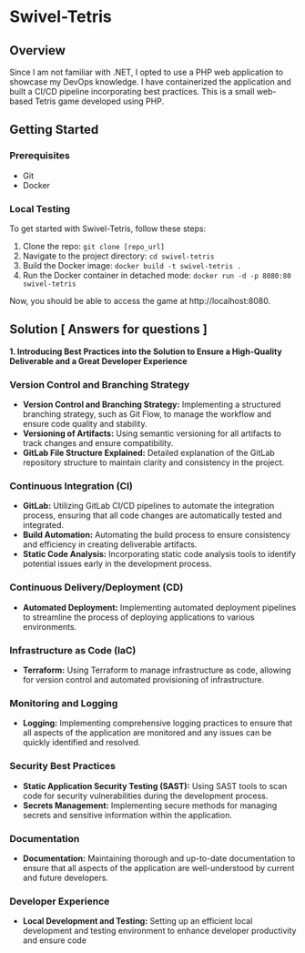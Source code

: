 # Swivel-Tetris

## Overview
Since I am not familiar with .NET, I opted to use a PHP web application to showcase my DevOps knowledge. I have containerized the application and built a CI/CD pipeline incorporating best practices.
This is a small web-based Tetris game developed using PHP.

## Getting Started

### Prerequisites
- Git
- Docker

### Local Testing 
To get started with Swivel-Tetris, follow these steps:

1. Clone the repo:
   `git clone [repo_url]`
2. Navigate to the project directory:
    `cd swivel-tetris`
3. Build the Docker image:
    `docker build -t swivel-tetris .`
4. Run the Docker container in detached mode:
    `docker run -d -p 8080:80 swivel-tetris`
    
Now, you should be able to access the game at http://localhost:8080.

## Solution [ Answers for questions ]

**1. Introducing Best Practices into the Solution to Ensure a High-Quality Deliverable and a Great Developer Experience** 

### Version Control and Branching Strategy
- **Version Control and Branching Strategy:** Implementing a structured branching strategy, such as Git Flow, to manage the workflow and ensure code quality and stability.
- **Versioning of Artifacts:** Using semantic versioning for all artifacts to track changes and ensure compatibility.
- **GitLab File Structure Explained:** Detailed explanation of the GitLab repository structure to maintain clarity and consistency in the project.

### Continuous Integration (CI)
- **GitLab:** Utilizing GitLab CI/CD pipelines to automate the integration process, ensuring that all code changes are automatically tested and integrated.
- **Build Automation:** Automating the build process to ensure consistency and efficiency in creating deliverable artifacts.
- **Static Code Analysis:** Incorporating static code analysis tools to identify potential issues early in the development process.

### Continuous Delivery/Deployment (CD)
- **Automated Deployment:** Implementing automated deployment pipelines to streamline the process of deploying applications to various environments.

### Infrastructure as Code (IaC)
- **Terraform:** Using Terraform to manage infrastructure as code, allowing for version control and automated provisioning of infrastructure.

### Monitoring and Logging
- **Logging:** Implementing comprehensive logging practices to ensure that all aspects of the application are monitored and any issues can be quickly identified and resolved.

### Security Best Practices
- **Static Application Security Testing (SAST):** Using SAST tools to scan code for security vulnerabilities during the development process.
- **Secrets Management:** Implementing secure methods for managing secrets and sensitive information within the application.

### Documentation
- **Documentation:** Maintaining thorough and up-to-date documentation to ensure that all aspects of the application are well-understood by current and future developers.

### Developer Experience
- **Local Development and Testing:** Setting up an efficient local development and testing environment to enhance developer productivity and ensure code



